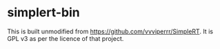 # simplert-bin

This is built unmodified from https://github.com/vvviperrr/SimpleRT.  It is GPL v3 as per the licence of that project.

